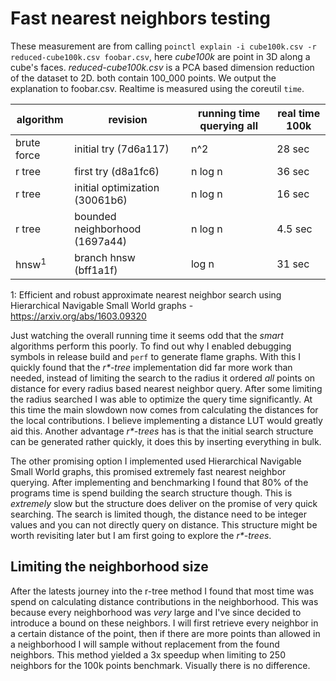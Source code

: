 # Fast nearest neighbors testing

These measurement are from calling `poinctl explain -i cube100k.csv -r reduced-cube100k.csv foobar.csv`, here _cube100k_ are point in 3D along a cube's faces. _reduced-cube100k.csv_ is a PCA based dimension reduction of the dataset to 2D. both contain 100_000 points. We output the explanation to foobar.csv. Realtime is measured using the coreutil `time`.

| algorithm | revision | running time querying all | real time 100k |
| -- | -- | -- | -- |
| brute force | initial try (7d6a117) | n^2 | 28 sec |
| r tree | first try (d8a1fc6) | n log n | 36 sec |
| r tree | initial optimization (30061b6) | n log n | 16 sec |
| r tree | bounded neighborhood (1697a44) | n log n | 4.5 sec |
| hnsw<sup>1</sup> | branch hnsw (bff1a1f) | log n | 31 sec |


1: Efficient and robust approximate nearest neighbor search using Hierarchical Navigable Small World graphs - https://arxiv.org/abs/1603.09320

Just watching the overall running time it seems odd that the _smart_ algorithms perform this poorly. To find out why I enabled debugging symbols in release build and `perf` to generate flame graphs. With this I quickly found that the _r*-tree_ implementation did far more work than needed, instead of limiting the search to the radius it ordered _all_ points on distance for every radius based nearest neighbor query. After some limiting the radius searched I was able to optimize the query time significantly. At this time the main slowdown now comes from calculating the distances for the local contributions. I believe implementing a distance LUT would greatly aid this. Another advantage _r*-trees_ has is that the initial search structure can be generated rather quickly, it does this by inserting everything in bulk.

The other promising option I implemented used Hierarchical Navigable Small World graphs, this promised extremely fast nearest neighbor querying. After implementing and benchmarking I found that 80% of the programs time is spend building the search structure though. This is _extremely_ slow but the structure does deliver on the promise of very quick searching. The search is limited though, the distance need to be integer values and you can not directly query on distance. This structure might be worth revisiting later but I am first going to explore the _r*-trees_.

## Limiting the neighborhood size

After the latests journey into the r-tree method I found that most time was spend on calculating distance contributions in the neighborhood. This was because every neighborhood was _very_ large and I've since decided to introduce a bound on these neighbors. I will first retrieve every neighbor in a certain distance of the point, then if there are more points than allowed in a neighborhood I will sample without replacement from the found neighbors. This method yielded a 3x speedup when limiting to 250 neighbors for the 100k points benchmark. Visually there is no difference.